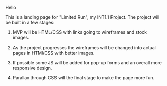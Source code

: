 Hello

This is a landing page for "Limited Run", my INT1.1 Project. 
The project will be built in a few stages: 

1. MVP will be HTML/CSS with links going to wireframes and stock
images.

2. As the project progresses the wireframes will be changed into
actual pages in HTMl/CSS with better images.

3. If possible some JS will be added for pop-up forms and an
overall more responsive design.

4. Parallax through CSS will the final stage to make the page 
more fun.

